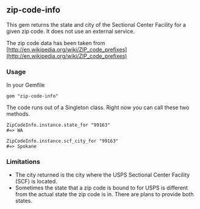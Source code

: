 ## zip-code-info

This gem returns the state and city of the Sectional Center Facility for a given zip code. It does not use an external service.

The zip code data has been taken from [http://en.wikipedia.org/wiki/ZIP_code_prefixes](http://en.wikipedia.org/wiki/ZIP_code_prefixes)

### Usage

In your Gemfile

	gem "zip-code-info"

The code runs out of a Singleton class. Right now you can call these two methods.

	ZipCodeInfo.instance.state_for "99163"
	#=> WA

	ZipCodeInfo.instance.scf_city_for "99163"
	#=> Spokane

### Limitations

* The city returned is the city where the USPS Sectional Center Facility (SCF) is located.
* Sometimes the state that a zip code is bound to for USPS is different from the actual state the zip code is in. There are plans to provide both states.



